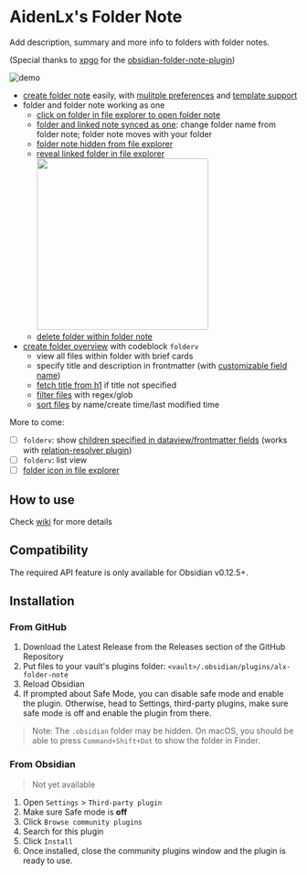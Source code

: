 # AidenLx's Folder Note

Add description, summary and more info to folders with folder notes.

(Special thanks to [xpgo](https://github.com/xpgo) for the [obsidian-folder-note-plugin](https://github.com/xpgo/obsidian-folder-note-plugin))

![demo](https://user-images.githubusercontent.com/31102694/128635308-0a58279e-8bf0-4608-9330-fe11180953dd.png)

- [create folder note](https://github.com/aidenlx/alx-folder-note/wiki/create-folder-note) easily, with [mulitple preferences](https://github.com/aidenlx/alx-folder-note/wiki/folder-note-pref) and [template support](https://github.com/aidenlx/alx-folder-note/wiki/core-settings#template)
- folder and folder note working as one
  - [click on folder in file explorer to open folder note](https://github.com/aidenlx/alx-folder-note/wiki/open-folder-note-from-folder)
  - [folder and linked note synced as one](https://github.com/aidenlx/alx-folder-note/wiki/core-settings#auto-rename): change folder name from folder note; folder note moves with your folder
  - [folder note hidden from file explorer](https://github.com/aidenlx/alx-folder-note/wiki/core-settings#hide-note-in-explorer)
  - [reveal linked folder in file explorer](https://github.com/aidenlx/alx-folder-note/wiki/core-settings#hide-note-in-explorer)<br><img width="300px" src="https://user-images.githubusercontent.com/31102694/128694966-6517df3b-8994-408d-bf6c-49a5ea16b7be.gif"/>
  - [delete folder within folder note](https://github.com/aidenlx/alx-folder-note/wiki/delete-folder-from-folder-note)
- [create folder overview](https://github.com/aidenlx/alx-folder-note/wiki/folder-overview) with codeblock `folderv`
  - view all files within folder with brief cards
  - specify title and description in frontmatter (with [customizable field name](https://github.com/aidenlx/alx-folder-note/wiki/folderv-settings#field-names))
  - [fetch title from h1](https://github.com/aidenlx/alx-folder-note/wiki/folderv-settings#h1-as-title-source) if title not specified
  - [filter files](https://github.com/aidenlx/alx-folder-note/wiki/folderv-options#filter) with regex/glob
  - [sort files](https://github.com/aidenlx/alx-folder-note/wiki/folderv-options#sort) by name/create time/last modified time

More to come:

- [ ] `folderv`: show [children specified in dataview/frontmatter fields](https://github.com/SkepticMystic/breadcrumbs/wiki/Relationships---Basics) (works with [relation-resolver plugin](https://github.com/aidenlx/relation-resolver))
- [ ] `folderv`: list view
- [ ] [folder icon in file explorer](https://github.com/aidenlx/alx-folder-note/issues/11)

## How to use

Check [wiki](https://github.com/aidenlx/alx-folder-note/wiki) for more details

## Compatibility

The required API feature is only available for Obsidian v0.12.5+.

## Installation

### From GitHub

1. Download the Latest Release from the Releases section of the GitHub Repository
2. Put files to your vault's plugins folder: `<vault>/.obsidian/plugins/alx-folder-note`
3. Reload Obsidian
4. If prompted about Safe Mode, you can disable safe mode and enable the plugin.
   Otherwise, head to Settings, third-party plugins, make sure safe mode is off and
   enable the plugin from there.

> Note: The `.obsidian` folder may be hidden. On macOS, you should be able to press `Command+Shift+Dot` to show the folder in Finder.

### From Obsidian

> Not yet available

1. Open `Settings` > `Third-party plugin`
2. Make sure Safe mode is **off**
3. Click `Browse community plugins`
4. Search for this plugin
5. Click `Install`
6. Once installed, close the community plugins window and the plugin is ready to use.
